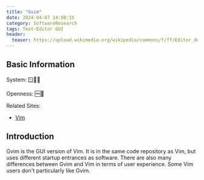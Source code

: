 ```yaml
---
title: "Gvim"
date: 2024-04-07 14:50:15
category: SoftwareResearch
tags: Text-Editor GUI
header:
  teaser: https://upload.wikimedia.org/wikipedia/commons/f/ff/Editor_de_texto_Gvim.png
---
```


## Basic Information

System: 🪟🍎🐧

Openness: 🆓📖

Related Sites:

* [Vim](https://www.vim.org/)

## Introduction

Gvim is the GUI version of Vim. It is in the same code repository as Vim, but uses different startup entrances as software. There are also many differences between Gvim and Vim in terms of user experience. Some Vim users don't particularly like Gvim.
